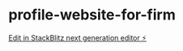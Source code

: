 # profile-website-for-firm

[Edit in StackBlitz next generation editor ⚡️](https://stackblitz.com/~/github.com/digitalwavekt/profile-website-for-firm)